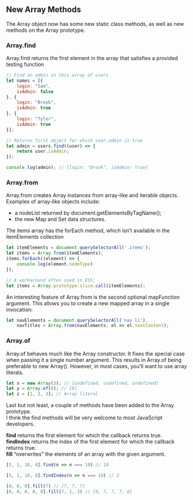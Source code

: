 ## New Array Methods

The Array object now has some new static class methods, as well as new methods on the Array prototype.

### Array.find

Array.find returns the first element in the array that satisfies a provided testing function

```js
// Find an admin in this array of users
let names = [{
    login: "Sam",
    isAdmin: false
}, {
    login: "Brook",
    isAdmin: true
}, {
    login: "Tyler",
    isAdmin: true
}];

// Returns first object for which user.admin is true
let admin = users.find((user) => {
    return user.isAdmin;
});

console.log(admin); // {login: "Brook", isAdmin: true}
```

### Array.from

Array.from creates Array instances from array-like and iterable objects.  
Examples of array-like objects include:

* a nodeList returned by document.getElementsByTagName\(\);
* the new Map and Set data structures.

The items array has the forEach method, which isn’t available in the itemElements collection

```js
let itemElements = document.querySelectorAll('.items');
let items = Array.from(itemElements);
items.forEach((element) => {
    console.log(element.nodeType)
});

// A workaround often used in ES5:
let items = Array.prototype.slice.call(itemElements);
```

An interesting feature of Array.from is the second optional mapFunction argument. This allows you to create a new mapped array in a single invocation:

```js
let navElements = document.querySelectorAll('nav li'),
    navTitles = Array.from(navElements, el => el.textContent);
```

### Array.of

Array.of behaves much like the Array constructor. It fixes the special case when passing it a single number argument. This results in Array.of being preferable to new Array\(\). However, in most cases, you’ll want to use array literals.

```js
let x = new Array(3); // [undefined, undefined, undefined]
let y = Array.of(8); // [8]
let z = [1, 2, 3]; // Array literal
```

Last but not least, a couple of methods have been added to the Array prototype.  
I think the find methods will be very welcome to most JavaScript developers.

**find** returns the first element for which the callback returns true.  
**findIndex** returns the index of the first element for which the callback returns true.  
**fill** “overwrites” the elements of an array with the given argument.

```js
[5, 1, 10, 8].find(n => n === 10) // 10

[5, 1, 10, 8].findIndex(n => n === 10) // 2

[0, 0, 0].fill(7) // [7, 7, 7]
[0, 0, 0, 0, 0].fill(7, 1, 3) // [0, 7, 7, 7, 0]
```



